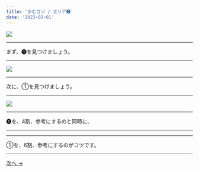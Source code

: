 ```yaml
---
title: '歩むコツ / エリア➊'
date: '2023-02-01'
---
```

![](/images/11.jpg)
***
まず、➊を見つけましょう。
***
![](/images/11_n.jpg)
***
次に、①を見つけましょう。
***
![](/images/11__n.jpg)
***
➊を、4割、参考にするのと同時に、  
***
***
①を、6割、参考にするのがコツです。
***
[ 次へ → ](/posts/22)
